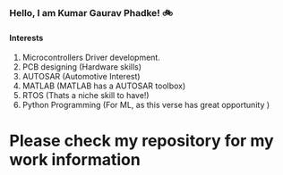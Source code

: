 ### Hello, I am Kumar Gaurav Phadke! :bike: 

#### Interests

1) Microcontrollers Driver development. 
2) PCB designing (Hardware skills)
3) AUTOSAR   (Automotive Interest)
4) MATLAB    (MATLAB has a AUTOSAR toolbox)
5) RTOS      (Thats a niche skill to have!)
6) Python Programming (For ML, as this verse has great opportunity )
 
 # Please check my repository for my work information
 


